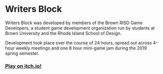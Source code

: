 # Writers Block
Writers Block was developed by members of the Brown RISD Game Developers, a student game development organization run by students at Brown University and the Rhode Island School of Design.

Development took place over the course of 24 hours, spread out across 4-hour weekly meetings and one 8 hour mini-game jam during the 2019 spring semester.

### [**Play on itch.io!**](https://herwin.itch.io/writers-block)
